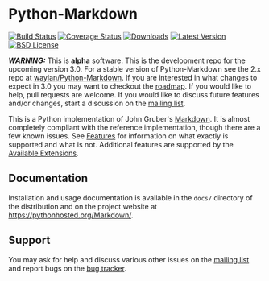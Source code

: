Python-Markdown
===============

[![Build Status](https://travis-ci.org/Python-Markdown/markdown.svg?branch=master)](https://travis-ci.org/Python-Markdown/markdown)
[![Coverage Status](https://coveralls.io/repos/Python-Markdown/markdown/badge.svg?branch=master)](https://coveralls.io/r/Python-Markdown/markdown?branch=master)
[![Downloads](http://img.shields.io/pypi/dm/Markdown.svg)](https://pypi.python.org/pypi/Markdown#downloads)
[![Latest Version](http://img.shields.io/pypi/v/Markdown.svg)](http://pypi.python.org/pypi/Markdown)
[![BSD License](http://img.shields.io/badge/license-BSD-yellow.svg)](http://opensource.org/licenses/BSD-3-Clause)

***WARNING:*** This is **alpha** software. This is the development repo for the upcoming version 3.0. 
For a stable version of Python-Markdown see the 2.x repo at [waylan/Python-Markdown].
If you are interested in what changes to expect in 3.0 you may want to checkout the [roadmap].
If you would like to help, pull requests are welcome. If you would like to discuss future features
and/or changes, start a discussion on the [mailing list].

[waylan/Python-Markdown]: https://github.com/waylan/Python-Markdown
[roadmap]: https://github.com/waylan/Python-Markdown/issues/391

This is a Python implementation of John Gruber's [Markdown][]. 
It is almost completely compliant with the reference implementation,
though there are a few known issues. See [Features][] for information 
on what exactly is supported and what is not. Additional features are 
supported by the [Available Extensions][].

[Markdown]: http://daringfireball.net/projects/markdown/
[Features]: https://pythonhosted.org/Markdown/index.html#Features
[Available Extensions]: https://pythonhosted.org/Markdown/extensions/index.html


Documentation
-------------

Installation and usage documentation is available in the `docs/` directory
of the distribution and on the project website at 
<https://pythonhosted.org/Markdown/>.

Support
-------

You may ask for help and discuss various other issues on the [mailing list][] and report bugs on the [bug tracker][].

[mailing list]: http://lists.sourceforge.net/lists/listinfo/python-markdown-discuss
[bug tracker]: http://github.com/waylan/Python-Markdown/issues 
